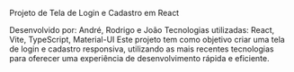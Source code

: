 Projeto de Tela de Login e Cadastro em React

Desenvolvido por: André, Rodrigo e João
Tecnologias utilizadas: React, Vite, TypeScript, Material-UI
Este projeto tem como objetivo criar uma tela de login e cadastro responsiva, utilizando as mais recentes tecnologias para oferecer uma experiência de desenvolvimento rápida e eficiente.
